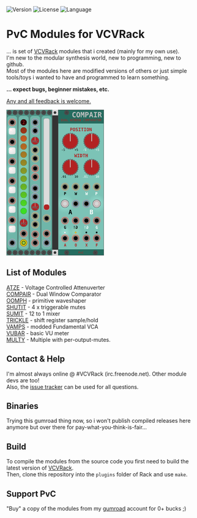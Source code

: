 <!-- Version and License Badges -->
![Version](https://img.shields.io/badge/version-0.5.5-green.svg?style=flat-square)
![License](https://img.shields.io/badge/license-BSD3-blue.svg?style=flat-square)
![Language](https://img.shields.io/badge/language-C++-yellow.svg?style=flat-square)

# PvC Modules for VCVRack
... is set of [VCVRack](https://www.vcvrack.com) modules that i created (mainly for my own use).  
I'm new to the modular synthesis world, new to programming, new to github.  
Most of the modules here are modified versions of others or just simple tools/toys i wanted to have and programmed to learn something.


**... expect bugs, beginner mistakes, etc.**


[Any and all feedback is welcome.](https://github.com/phdsg/PvC/issues)


![All Modules](/images/AllModules.png?raw=true "All Modules")

## List of Modules
[ATZE](https://github.com/phdsg/PvC/wiki/Atze) - Voltage Controlled Attenuverter  
[COMPAIR](https://github.com/phdsg/PvC/wiki/Compair) - Dual Window Comparator  
[OOMPH](https://github.com/phdsg/PvC/wiki/Oomph) - primitive waveshaper  
[SHUTIT](https://github.com/phdsg/PvC/wiki/ShutIt) - 4 x triggerable mutes  
[SUMIT](https://github.com/phdsg/PvC/wiki/SumIt) - 12 to 1 mixer  
[TRICKLE](https://github.com/phdsg/PvC/wiki/Trickle) - shift register sample/hold  
[VAMPS](https://github.com/phdsg/PvC/wiki/Vamps) - modded Fundamental VCA  
[VUBAR](https://github.com/phdsg/PvC/wiki/VuBar) - basic VU meter  
[MULTY](https://github.com/phdsg/PvC/wiki/Multy) - Multiple with per-output-mutes.

## Contact & Help
I'm almost always online @ #VCVRack (irc.freenode.net). Other module devs are too!  
Also, the [issue tracker](https://github.com/phdsg/PvC/issues) can be used for all questions.

## Binaries
Trying this gumroad thing now, so i won't publish compiled releases here anymore
but over there for pay-what-you-think-is-fair...


## Build
To compile the modules from the source code you first need to build the latest version of [VCVRack](https://github.com/VCVRack/Rack).  
Then, clone this repository into the `plugins` folder of Rack and use `make`.


## Support PvC
"Buy" a copy of the modules from my [gumroad](https://gumroad.com/l/kXPIO) account for 0+ bucks ;)
